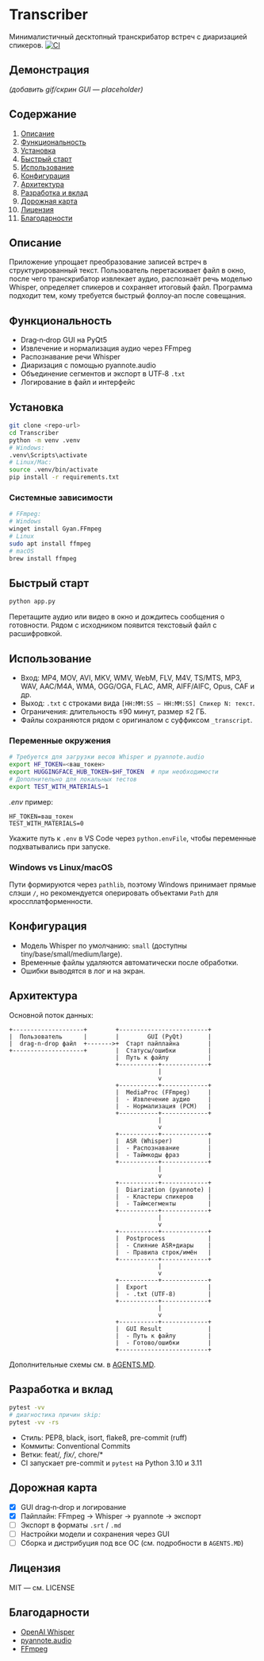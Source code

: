 # Transcriber
Минималистичный десктопный транскрибатор встреч с диаризацией спикеров.
[![CI](https://github.com/<owner>/Transcriber/actions/workflows/tests.yml/badge.svg)](https://github.com/<owner>/Transcriber/actions/workflows/tests.yml)

## Демонстрация
*(добавить gif/скрин GUI — placeholder)*

## Содержание
1. [Описание](#описание)
2. [Функциональность](#функциональность)
3. [Установка](#установка)
4. [Быстрый старт](#быстрый-старт)
5. [Использование](#использование)
6. [Конфигурация](#конфигурация)
7. [Архитектура](#архитектура)
8. [Разработка и вклад](#разработка-и-вклад)
9. [Дорожная карта](#дорожная-карта)
10. [Лицензия](#лицензия)
11. [Благодарности](#благодарности)

## Описание
Приложение упрощает преобразование записей встреч в структурированный текст.
Пользователь перетаскивает файл в окно, после чего транскрибатор извлекает
аудио, распознаёт речь моделью Whisper, определяет спикеров и сохраняет
итоговый файл. Программа подходит тем, кому требуется быстрый фоллоу‑ап
после совещания.

## Функциональность
- Drag‑n‑drop GUI на PyQt5
- Извлечение и нормализация аудио через FFmpeg
- Распознавание речи Whisper
- Диаризация с помощью pyannote.audio
- Объединение сегментов и экспорт в UTF‑8 `.txt`
- Логирование в файл и интерфейс

## Установка
```bash
git clone <repo-url>
cd Transcriber
python -m venv .venv
# Windows:
.venv\Scripts\activate
# Linux/Mac:
source .venv/bin/activate
pip install -r requirements.txt
```

### Системные зависимости

```bash
# FFmpeg:
# Windows
winget install Gyan.FFmpeg
# Linux
sudo apt install ffmpeg
# macOS
brew install ffmpeg
```

## Быстрый старт

```bash
python app.py
```

Перетащите аудио или видео в окно и дождитесь сообщения о готовности.
Рядом с исходником появится текстовый файл с расшифровкой.

## Использование

* Вход: MP4, MOV, AVI, MKV, WMV, WebM, FLV, M4V, TS/MTS, MP3, WAV, AAC/M4A,
  WMA, OGG/OGA, FLAC, AMR, AIFF/AIFC, Opus, CAF и др.
* Выход: `.txt` с строками вида `[HH:MM:SS — HH:MM:SS] Спикер N: текст`.
* Ограничения: длительность ≤90 минут, размер ≤2 ГБ.
* Файлы сохраняются рядом с оригиналом с суффиксом `_transcript`.

### Переменные окружения

```bash
# Требуется для загрузки весов Whisper и pyannote.audio
export HF_TOKEN=<ваш_токен>
export HUGGINGFACE_HUB_TOKEN=$HF_TOKEN  # при необходимости
# Дополнительно для локальных тестов
export TEST_WITH_MATERIALS=1
```

*.env* пример:
```
HF_TOKEN=ваш_токен
TEST_WITH_MATERIALS=0
```
Укажите путь к `.env` в VS Code через `python.envFile`, чтобы переменные
подхватывались при запуске.

### Windows vs Linux/macOS

Пути формируются через `pathlib`, поэтому Windows принимает прямые слэши `/`,
но рекомендуется оперировать объектами `Path` для кроссплатформенности.

## Конфигурация

* Модель Whisper по умолчанию: `small` (доступны tiny/base/small/medium/large).
* Временные файлы удаляются автоматически после обработки.
* Ошибки выводятся в лог и на экран.

## Архитектура

Основной поток данных:

```
+--------------------+        +-------------------------+
|  Пользователь      |        |        GUI (PyQt)       |
|  drag-n-drop файл  +------->+  Старт пайплайна        |
+--------------------+        |  Статусы/ошибки         |
                              |  Путь к файлу           |
                              +-----------+-------------+
                                          |
                                          v
                              +-----------+-------------+
                              |  MediaProc (FFmpeg)     |
                              |  - Извлечение аудио     |
                              |  - Нормализация (PCM)   |
                              +-----------+-------------+
                                          |
                                          v
                              +-----------+-------------+
                              |  ASR (Whisper)          |
                              |  - Распознавание        |
                              |  - Таймкоды фраз        |
                              +-----------+-------------+
                                          |
                                          v
                              +-----------+-------------+
                              |  Diarization (pyannote) |
                              |  - Кластеры спикеров    |
                              |  - Таймсегменты         |
                              +-----------+-------------+
                                          |
                                          v
                              +-----------+-------------+
                              |  Postprocess            |
                              |  - Слияние ASR+диары    |
                              |  - Правила строк/имён   |
                              +-----------+-------------+
                                          |
                                          v
                              +-----------+-------------+
                              |  Export                 |
                              |  - .txt (UTF-8)         |
                              +-----------+-------------+
                                          |
                                          v
                              +-----------+-------------+
                              |  GUI Result             |
                              |  - Путь к файлу         |
                              |  - Готово/ошибки        |
                              +-------------------------+
```

Дополнительные схемы см. в [AGENTS.MD](AGENTS.MD).

## Разработка и вклад

```bash
pytest -vv
# диагностика причин skip:
pytest -vv -rs
```

* Стиль: PEP8, black, isort, flake8, pre-commit (ruff)
* Коммиты: Conventional Commits
* Ветки: feat/*, fix/*, chore/*
* CI запускает pre-commit и `pytest` на Python 3.10 и 3.11

## Дорожная карта

* [x] GUI drag‑n‑drop и логирование
* [x] Пайплайн: FFmpeg → Whisper → pyannote → экспорт
* [ ] Экспорт в форматы `.srt` / `.md`
* [ ] Настройки модели и сохранения через GUI
* [ ] Сборка и дистрибуция под все ОС
  (см. подробности в `AGENTS.MD`)

## Лицензия

MIT — см. LICENSE

## Благодарности

* [OpenAI Whisper](https://github.com/openai/whisper)
* [pyannote.audio](https://github.com/pyannote/pyannote-audio)
* [FFmpeg](https://ffmpeg.org/)
